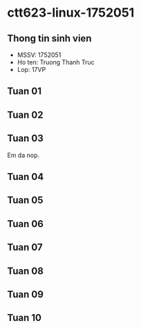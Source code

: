 # ctt623-linux-1752051

## Thong tin sinh vien

* MSSV: 1752051
* Ho ten: Truong Thanh Truc
* Lop: 17VP

## Tuan 01

## Tuan 02

## Tuan 03
Em da nop.

## Tuan 04

## Tuan 05

## Tuan 06

## Tuan 07

## Tuan 08

## Tuan 09

## Tuan 10
